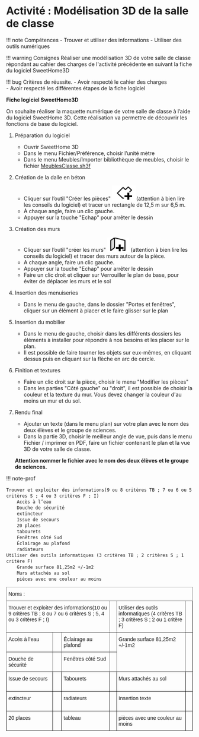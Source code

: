 # Activité : Modélisation 3D de la salle de classe

!!! note Compétences
    - Trouver et utiliser des informations
    - Utiliser des outils numériques

!!! warning Consignes
    Réaliser une modélisation 3D de votre salle de classe répondant au cahier des charges de l'activité précédente en suivant la fiche du logiciel SweetHome3D

!!! bug Critères de réussite. 
    - Avoir respecté le cahier des charges  
    - Avoir respecté les différentes étapes de la fiche logiciel
 
<div markdown class="printable">

**Fiche logiciel SweetHome3D**

On souhaite réaliser la maquette numérique de votre salle de classe à l’aide du logiciel SweetHome 3D. Cette réalisation va permettre de découvrir les fonctions de base du logiciel.

1. Préparation du logiciel 
      - Ouvrir SweetHome 3D  
      - Dans le menu Fichier/Préférence, choisir l’unité mètre  
      - Dans le menu Meubles/Importer bibliothèque de meubles, choisir le fichier [MeublesClasse.sh3f](Files/MeublesClasse.sh3f)
2. Création de la dalle en béton  
      - Cliquer sur l’outil "Créer les pièces" ![](Pictures/iconePieceSweetHome.png)(attention à bien lire les conseils du logiciel) et tracer un rectangle de 12,5 m sur 6,5 m.  
      - À chaque angle, faire un clic gauche. 
      - Appuyer sur la touche "Echap" pour arrêter le dessin  

3. Création des murs  
      - Cliquer sur l’outil "créer les murs" ![](Pictures/iconeMurSweethome.png) (attention à bien lire les conseils du logiciel) et tracer des murs autour de la pièce.  
      - A chaque angle, faire un clic gauche.   
      - Appuyer sur la touche "Echap" pour arrêter le dessin  
      - Faire un clic droit et cliquer sur Verrouiller le plan de base, pour éviter de déplacer les murs et le sol  
  
4. Insertion des menuiseries  
      - Dans le menu de gauche, dans le dossier "Portes et fenêtres", cliquer sur un élément à placer et le faire glisser sur le plan  
  
5. Insertion du mobilier  
      - Dans le menu de gauche, choisir dans les différents dossiers les éléments à installer pour répondre à nos besoins et les placer sur le plan.
      - Il est possible de faire tourner les objets sur eux-mêmes, en cliquant dessus puis en cliquant sur la flèche en arc de cercle.
  
6. Finition et textures
      - Faire un clic droit sur la pièce, choisir le menu "Modifier les pièces"
      - Dans les parties "Côté gauche" ou "droit", il est possible de choisir la couleur et la texture du mur. Vous devez changer la couleur d'au moins un mur et du sol.



7. Rendu final
      - Ajouter un texte (dans le menu plan) sur votre plan avec le nom des deux élèves et le groupe de sciences.
      - Dans la partie 3D, choisir le meilleur angle de vue, puis dans le menu Fichier / imprimer en PDF, faire un fichier contenant le plan et la vue 3D de votre salle de classe.

      **Attention nommer le fichier avec le nom des deux élèves et le groupe de sciences.**

</div>


<div style="page-break-after: always;"></div>
!!! note-prof
    	 	 	 	
    Trouver et exploiter des informations(9 ou 8 critères TB ; 7 ou 6 ou 5  critères S ; 4 ou 3 critères F ; I)
        Accès à l’eau
        Douche de sécurité
        extincteur
        Issue de secours
        20 places
        tabourets
        Fenêtres côté Sud
        Éclairage au plafond
        radiateurs
    Utiliser des outils informatiques (3 critères TB ; 2 critères S ; 1 critère F)
        Grande surface 81,25m2 +/-1m2
        Murs attachés au sol
        pièces avec une couleur au moins
<style type="text/css">
.tg  {border-collapse:collapse;border-spacing:0;}
.tg td{border-color:black;border-style:solid;border-width:1px;font-family:Arial, sans-serif;font-size:14px;
  overflow:hidden;padding:10px 5px;word-break:normal;}
.tg th{border-color:black;border-style:solid;border-width:1px;font-family:Arial, sans-serif;font-size:14px;
  font-weight:normal;overflow:hidden;padding:10px 5px;word-break:normal;}
.tg .tg-0pky{border-color:inherit;text-align:left;vertical-align:top}
.tg .tg-0lax{text-align:left;vertical-align:top}
</style>
<table class="tg"><thead>
  <tr>
    <th class="tg-0pky" colspan="6"><span style="background-color:transparent"> 			</span>Noms : <span style="background-color:transparent"> 			</span> 		</th>
  </tr></thead>
<tbody>
  <tr>
    <td class="tg-0pky" colspan="3"><span style="background-color:transparent"> 			</span>Trouver et exploiter des informations(10 ou 9 critères TB ; 8 ou 7 ou 6  critères S ; 5, 4 ou 3 critères F ; I)</td>
    <td class="tg-0pky"><span style="background-color:transparent"> 			</span><br><span style="background-color:transparent">&nbsp;&nbsp;			</span> 		</td>
    <td class="tg-0pky"><span style="background-color:transparent"> 			</span>Utiliser des outils informatiques (4 critères TB ; 3 critères S ; 2 ou 1 critère F)		</td>
    <td class="tg-0lax"><span style="background-color:transparent"> 			</span><br><span style="background-color:transparent">&nbsp;&nbsp;			</span> 		</td>
  </tr>
  <tr>
    <td class="tg-0pky"><span style="background-color:transparent"> 			</span>Accès à l’eau 		</td>
    <td class="tg-0pky"><span style="background-color:transparent"> 			</span><br><span style="background-color:transparent">&nbsp;&nbsp;			</span> 		</td>
    <td class="tg-0pky"><span style="background-color:transparent"> 			</span>Éclairage au plafond 		</td>
    <td class="tg-0pky"><span style="background-color:transparent"> 			</span><br><span style="background-color:transparent">&nbsp;&nbsp;			</span> 		</td>
    <td class="tg-0pky" rowspan="2"><span style="background-color:transparent"> 			</span>Grande surface 81,25m2 +/-1m2 		</td>
    <td class="tg-0lax" rowspan="2"><span style="background-color:transparent"> 			</span><br><span style="background-color:transparent">&nbsp;&nbsp;			</span> 		<br></td>
  </tr>
  <tr>
    <td class="tg-0pky"><span style="background-color:transparent"> 			</span>Douche de sécurité 		</td>
    <td class="tg-0pky"><span style="background-color:transparent"> 			</span><br><span style="background-color:transparent">&nbsp;&nbsp;			</span> 		</td>
    <td class="tg-0pky"><span style="background-color:transparent"> 			</span>Fenêtres côté Sud 		</td>
    <td class="tg-0pky"><span style="background-color:transparent"> 			</span><br><span style="background-color:transparent">&nbsp;&nbsp;			</span> 		</td>
  </tr>
  <tr>
    <td class="tg-0lax"><span style="background-color:transparent"> 			</span>Issue de secours 		</td>
    <td class="tg-0lax"><span style="background-color:transparent"> 			</span><br><span style="background-color:transparent">&nbsp;&nbsp;			</span> 		</td>
    <td class="tg-0lax"><span style="background-color:transparent"> 			</span>Tabourets </td>
    <td class="tg-0lax"><span style="background-color:transparent"> 			</span><br><span style="background-color:transparent">&nbsp;&nbsp;			</span> 		</td>
    <td class="tg-0lax"><span style="background-color:transparent"> 			</span>Murs attachés au sol 		</td>
    <td class="tg-0lax"><span style="background-color:transparent"> 			</span><br><span style="background-color:transparent">&nbsp;&nbsp;			</span> 		<br></td>
  </tr>
  <tr>
    <td class="tg-0lax"><span style="background-color:transparent"> 			</span>extincteur </td>
    <td class="tg-0lax"><span style="background-color:transparent"> 			</span><br><span style="background-color:transparent">&nbsp;&nbsp;			</span> 		</td>
    <td class="tg-0lax"><span style="background-color:transparent"> 			</span>radiateurs </td>
    <td class="tg-0lax"><span style="background-color:transparent"> 			</span><br><span style="background-color:transparent">&nbsp;&nbsp;			</span> 		</td>
     <td class="tg-0lax"><span style="background-color:transparent"> 			</span>Insertion texte		</td>
    <td class="tg-0lax"><span style="background-color:transparent"> 			</span><br><span style="background-color:transparent">&nbsp;&nbsp;			</span> 		<br></td>
  </tr>
  <tr>
    <td class="tg-0lax"><span style="background-color:transparent"> 			</span>20 places 		</td>
    <td class="tg-0lax"><span style="background-color:transparent"> 			</span><br><span style="background-color:transparent">&nbsp;&nbsp;			</span> 		</td>
    <td class="tg-0lax"><span style="background-color:transparent"> 			</span>tableau 		</td>
    <td class="tg-0lax"><span style="background-color:transparent"> 			</span><br><span style="background-color:transparent">&nbsp;&nbsp;			</span> 		</td>
    <td class="tg-0lax"><span style="background-color:transparent"> 			</span>pièces avec une couleur au moins </td>
    <td class="tg-0lax"><span style="background-color:transparent"> 			</span><br><span style="background-color:transparent">&nbsp;&nbsp;			</span> 		</td>
  </tr>
</tbody></table>